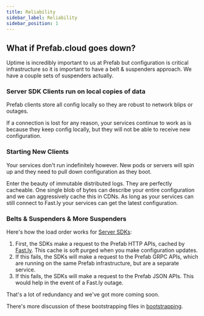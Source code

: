 ```yaml
---
title: Reliability
sidebar_label: Reliability
sidebar_position: 1
---
```


## What if Prefab.cloud goes down?

Uptime is incredibly important to us at Prefab but configuration is critical infrastructure so it is important to have a belt & suspenders approach.
We have a couple sets of suspenders actually.

### Server SDK Clients run on local copies of data

Prefab clients store all config locally so they are robust to network blips or outages.

If a connection is lost for any reason, your services continue to work as is because they keep config locally, but they will not be able to receive new configuration.

### Starting New Clients

Your services don't run indefinitely however. New pods or servers will spin up and they need to pull down configuration as they boot.

Enter the beauty of immutable distributed logs. They are perfectly cacheable. One single blob of bytes can describe your entire configuration and we can aggressively cache this in CDNs. As long as your services can still connect to Fast.ly your services can get the latest configuration.

### Belts & Suspenders & More Suspenders

Here's how the load order works for [Server SDKs](/docs/explanations/concepts/server-sdks):

1. First, the SDKs make a request to the Prefab HTTP APIs, cached by [Fast.ly](https://Fast.ly). This cache is soft purged when you make configuration updates.
2. If this fails, the SDKs will make a request to the Prefab GRPC APIs, which are running on the same Prefab infrastructure, but are a separate service.
3. If this fails, the SDKs will make a request to the Prefab JSON APIs. This would help in the event of a Fast.ly outage.

That's a lot of redundancy and we've got more coming soon.

There's more discussion of these bootstrapping files in [bootstrapping](/docs/explanations/architecture/bootstrapping.md).
